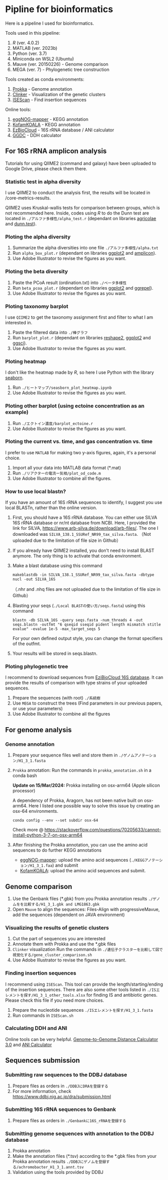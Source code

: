 # Pipline for bioinformatics
Here is a pipeline I used for bioinformatics.

Tools used in this pipeline:
1. *R* (ver. 4.0.2)
2. MATLAB (ver. 2023b)
3. Python (ver. 3.7)
4. Miniconda on WSL2 (Ubuntu)
5. Mauve (ver. 20150226) - Genome comparison
6. MEGA (ver. 7) - Phylogenetic tree construction

Tools created as conda environments:
1. [Prokka](https://github.com/tseemann/prokka) - Genome annotation
2. [Clinker](https://github.com/gamcil/clinker) - Visualization of the genetic clusters
3. [ISEScan](https://github.com/xiezhq/ISEScan) - Find insertion sequences

Online tools:
1. [eggNOG-mapper](http://eggnog-mapper.embl.de/) - KEGG annotation
2. [KofamKOALA](https://www.genome.jp/tools/kofamkoala/) - KEGG annotation 
3. [EzBioCloud](https://www.ezbiocloud.net/) - 16S rRNA database / ANI calculator
4. [GGDC](https://ggdc.dsmz.de/ggdc.php#) - DDH calculator

## For 16S rRNA amplicon analysis
Tutorials for using QIIME2 (command and galaxy) have been uploaded to Google Drive, 
please check them there.

### Statistic test in alpha diversity 
I use QIIME2 to conduct the analysis first, 
the results will be located in /core-metrics-results.

QIIME2 uses Kruskal-wallis tests for comparison between groups, which is not recommended here.
Inside, codes using *R* to do the Dunn test are located in `./アルファ多様性/alpha_test.r` (dependant on libraries [agricolae](https://github.com/myaseen208/agricolae) and [dunn.test](https://github.com/cran/dunn.test)).

### Ploting the alpha diversity
1. Summarize the alpha diversities into one file `./アルファ多様性/alpha.txt`
2. Run `alpha_box_plot.r` (dependant on libraries [ggplot2](https://github.com/tidyverse/ggplot2) and [amplicon](https://github.com/microbiota/amplicon)).
3. Use Adobe Illustrator to revise the figures as you want.

### Ploting the beta diversity
1. Paste the PCoA result (ordination.txt) into `./ベータ多様性`
2. Run `beta_pcoa_plot.r` (dependant on libraries [ggplot2](https://github.com/tidyverse/ggplot2) and [ggrepel](https://github.com/slowkow/ggrepel)).
3. Use Adobe Illustrator to revise the figures as you want.

### Ploting taxonomy barplot
I use `QIIME2` to get the taxonomy assignment first and filter to what I am interested in.
1. Paste the filtered data into `./棒グラフ`
2. Run `barplot_plot.r` (dependant on libraries [reshape2](https://github.com/cran/reshape2), [ggplot2](https://github.com/tidyverse/ggplot2) and [ggsci](https://github.com/nanxstats/ggsci)).
3. Use Adobe Illustrator to revise the figures as you want.

### Ploting heatmap
I don't like the heatmap made by *R*, so here I use Python with the library [seaborn](https://github.com/mwaskom/seaborn).
1. Run `./ヒートマップ/seasborn_plot_heatmap.ipynb`
2. Use Adobe Illustrator to revise the figures as you want.

### Ploting other barplot (using ectoine concentration as an example)
1. Run `./エクトイン濃度/barplot_ectoine.r`
2. Use Adobe Illustrator to revise the figures as you want.

### Ploting the current vs. time, and gas concentration vs. time
I prefer to use `MATLAB` for making two y-axis figures, again, it's a personal choice.
1. Import all your data into MATLAB data format (*.mat)
2. Run `./リアクターの電流ー気相/plot_od_code.m`
3. Use Adobe Illustrator to combine all the figures.

### How to use local blastn?
If you have an amount of 16S rRNA sequences to identify, I suggest you use local BLASTn, rather than the online version.
1. First, you should have a 16S rRNA database. You can either use SILVA 16S rRNA database or nr/nt database from NCBI.
   Here, I provided the link for SILVA,  https://www.arb-silva.de/download/arb-files/.
   The one I downloaded was `SILVA_138.1_SSURef_NR99_tax_silva.fasta`. （Not uploaded due to the limitation of file size in Github）
3. If you already have QIIME2 installed, you don't need to install BLAST anymore. The only thing is to activate that conda environment.
4. Make a blast database using this command
   
   `makeblastdb -in SILVA_138.1_SSURef_NR99_tax_silva.fasta -dbtype nucl -out SILVA_16S`

   （.nhr and .nhq files are not uploaded due to the limitation of file size in Github）
6. Blasting your seqs (`./Local BLASTの使い方/seqs.fasta`) using this command
   
   `blastn -db SILVA_16S -query seqs.fasta -num_threads 4 -out seqs.blastn -outfmt "6 qseqid sseqid pident length mismatch stitle evalue" -evalue 1e-5 -max_target_seqs 5`
   
   For your own defined output style, you can change the format specifiers of the outfmt.
8. Your results will be stored in seqs.blastn.

### Ploting phylogenetic tree
I recommend to download sequences from [EziBioCloud 16S database](https://www.ezbiocloud.net/).
It can provide the results of comparison with type strains of your uploaded sequences. 

1. Prepare the sequences (with root) `./系統樹`
2. Use `MEGA` to construct the trees (Find parameters in our previous papers, or use your parameters)
3. Use Adobe Illustrator to combine all the figures

## For genome analysis

### Genome annotation
1. Prepare your sequence files well and store them in `./ゲノムアノテーション/H1_3_1.fasta`
2. `Prokka` annotation: Run the commands in `prokka_annotation.sh` in a conda bash
   
   **Update on 15/Mar/2024:** Prokka installing on osx-arm64 (Apple silicon processor)
   
   A dependency of Prokka, Aragorn, has not been native built on osx-arm64. Here I listed one possible way to solve this issue by creating an osx-64 environments.

   `conda config --env --set subdir osx-64`

   Check more @ https://stackoverflow.com/questions/70205633/cannot-install-python-3-7-on-osx-arm64
      
4. After finishing the Prokka annotation, you can use the amino acid sequences to do further KEGG annotations
   
   - [eggNOG-mapper](http://eggnog-mapper.embl.de): upload the amino acid sequences (`./KEGGアノテーション/H1_3_1.faa`) and submit
   - [KofamKOALA](https://www.genome.jp/tools/kofamkoala/): upload the amino acid sequences and submit.
   
## Genome comparison
1. Use the Genbank files (*.gbk) from you Prokka annotation results `./ゲノムをを比較する/H1_3_1.gbk and LMG1863.gbk`
2. Open `Mauve` to align the sequences: Files-Align with progressiveMavue, add the sequences (dependent on JAVA environment)

### Visualizing the results of genetic clusters
1. Cut the part of sequences you are interested
2. Annotate them with Prokka and use the *.gbk files
3. `Clinker` visualization
   Run the commands in `./遺伝子クラスターを比較して図で視覚化する/gene_cluster_comparison.sh`
4. Use Adobe Illustrator to revise the figures as you want.

### Finding insertion sequences
I recommend using `ISEScan`. This tool can provide the length/starting/ending of the insertion sequences.
There are also some other tools listed in `./ISエレメントを探す/H1_3_1_other_tools.xlsx` for finding IS and antibiotic genes.
Please check this file if you need more choices.
1. Prepare the nucleotide sequences `./ISエレメントを探す/H1_3_1.fasta`
2. Run commands in `ISEScan.sh`

### Calculating DDH and ANI
Online tools can be very helpful. 
[Genome-to-Genome Distance Calculator 3.0](https://ggdc.dsmz.de/ggdc.php#) and [ANI Calculator](https://www.ezbiocloud.net/tools/ani)

## Sequences submission

### Submitting raw sequences to the DDBJ database
1. Prepare files as orders in `./DDBJにDRAを登録する`
2. For more information, check https://www.ddbj.nig.ac.jp/dra/submission.html

### Submitting 16S rRNA sequences to Genbank
1. Prepare files as orders in `./Genbankに16S_rRNAを登録する`

### Submitting genome sequences with annotation to the DDBJ database
1. Prokka annotation
2. Make the annotation files (*.tsv) according to the *.gbk files from your Prokka annotation results `./DDBJにゲノムを登録する/achromobacter_H1_3_1.annt.tsv`
3. Validation using the tools provided by DDBJ







